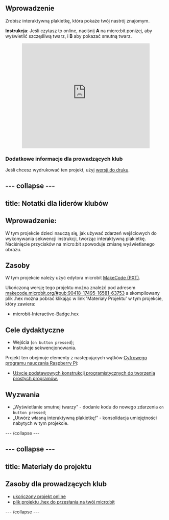 ## Wprowadzenie

Zrobisz interaktywną plakietkę, która pokaże twój nastrój znajomym.

**Instrukcja**: Jeśli czytasz to online, naciśnij **A** na micro:bit poniżej, aby wyświetlić szczęśliwą twarz, i **B** aby pokazać smutną twarz.

<div class="trinket" style="width:400px;margin: 0 auto;">
<div style="position:relative;height:0;padding-bottom:81.97%;overflow:hidden;"><iframe style="position:absolute;top:0;left:0;width:100%;height:100%;" src="https://makecode.microbit.org/---run?id=_M6yLfbemfPUv" allowfullscreen="allowfullscreen" sandbox="allow-popups allow-scripts allow-same-origin" frameborder="0"></iframe></div>
</div>

### Dodatkowe informacje dla prowadzących klub

Jeśli chcesz wydrukować ten projekt, użyj [wersji do druku](https://projects.raspberrypi.org/pl-PL/projects/interactive-badge/print).

--- collapse ---
---
title: Notatki dla liderów klubów
---

## Wprowadzenie:

W tym projekcie dzieci nauczą się, jak używać zdarzeń wejściowych do wykonywania sekwencji instrukcji, tworząc interaktywną plakietkę. Naciśnięcie przycisków na micro:bit spowoduje zmianę wyświetlanego obrazu.

## Zasoby

W tym projekcie należy użyć edytora microbit [MakeCode (PXT)](http://jumpto.cc/pxt-new).

Ukończoną wersję tego projektu można znaleźć pod adresem [makecode.microbit.org/#pub:90418-17495-16581-63753](https://makecode.microbit.org/#pub:90418-17495-16581-63753) a skompilowany plik .hex można pobrać klikając w link 'Materiały Projektu' w tym projekcie, który zawiera:

* microbit-Interactive-Badge.hex

## Cele dydaktyczne

* Wejścia (`on button pressed`);
* Instrukcje sekwencjonowania.

Projekt ten obejmuje elementy z następujących wątków [Cyfrowego programu nauczania Raspberry Pi](http://rpf.io/curriculum):

* [Użycie podstawowych konstrukcji programistycznych do tworzenia prostych programów.](https://www.raspberrypi.org/curriculum/programming/creator)

## Wyzwania

* „Wyświetlanie smutnej twarzy” - dodanie kodu do nowego zdarzenia `on button pressed`;
* „Utwórz własną interaktywną plakietkę!” - konsolidacja umiejętności nabytych w tym projekcie.

--- /collapse ---

--- collapse ---
---
title: Materiały do projektu
---

## Zasoby dla prowadzących klub

* [ukończony projekt online](https://makecode.microbit.org/#pub:90418-17495-16581-63753)
* [plik projektu .hex do przesłania na twój micro:bit](resources/microbit-Interactive-Badge.hex)

--- /collapse ---